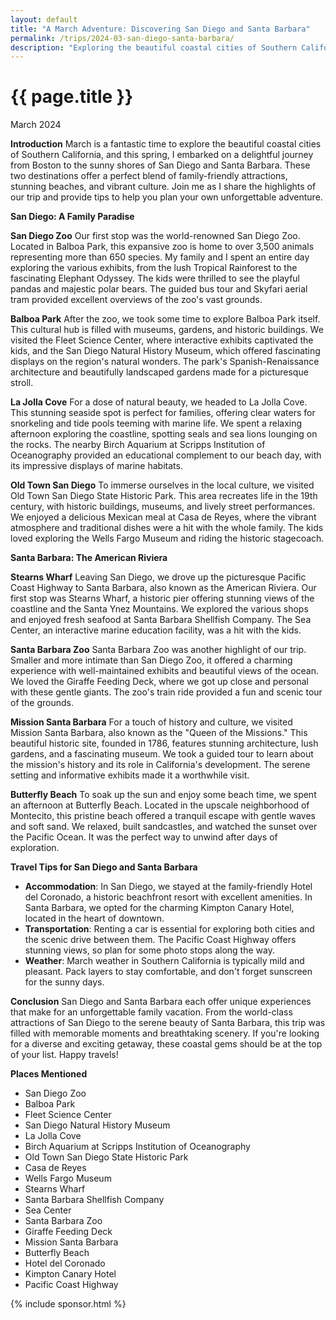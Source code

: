 ```yaml
---
layout: default
title: "A March Adventure: Discovering San Diego and Santa Barbara"
permalink: /trips/2024-03-san-diego-santa-barbara/
description: "Exploring the beautiful coastal cities of Southern California with family-friendly attractions, stunning beaches, and vibrant culture from San Diego to Santa Barbara"
---
```

<h1>{{ page.title }}</h1>
<p class="subtitle">March 2024</p>

**Introduction**
March is a fantastic time to explore the beautiful coastal cities of Southern California, and this spring, I embarked on a delightful journey from Boston to the sunny shores of San Diego and Santa Barbara. These two destinations offer a perfect blend of family-friendly attractions, stunning beaches, and vibrant culture. Join me as I share the highlights of our trip and provide tips to help you plan your own unforgettable adventure.

**San Diego: A Family Paradise**

**San Diego Zoo**
Our first stop was the world-renowned San Diego Zoo. Located in Balboa Park, this expansive zoo is home to over 3,500 animals representing more than 650 species. My family and I spent an entire day exploring the various exhibits, from the lush Tropical Rainforest to the fascinating Elephant Odyssey. The kids were thrilled to see the playful pandas and majestic polar bears. The guided bus tour and Skyfari aerial tram provided excellent overviews of the zoo's vast grounds.

**Balboa Park**
After the zoo, we took some time to explore Balboa Park itself. This cultural hub is filled with museums, gardens, and historic buildings. We visited the Fleet Science Center, where interactive exhibits captivated the kids, and the San Diego Natural History Museum, which offered fascinating displays on the region's natural wonders. The park's Spanish-Renaissance architecture and beautifully landscaped gardens made for a picturesque stroll.

**La Jolla Cove**
For a dose of natural beauty, we headed to La Jolla Cove. This stunning seaside spot is perfect for families, offering clear waters for snorkeling and tide pools teeming with marine life. We spent a relaxing afternoon exploring the coastline, spotting seals and sea lions lounging on the rocks. The nearby Birch Aquarium at Scripps Institution of Oceanography provided an educational complement to our beach day, with its impressive displays of marine habitats.

**Old Town San Diego**
To immerse ourselves in the local culture, we visited Old Town San Diego State Historic Park. This area recreates life in the 19th century, with historic buildings, museums, and lively street performances. We enjoyed a delicious Mexican meal at Casa de Reyes, where the vibrant atmosphere and traditional dishes were a hit with the whole family. The kids loved exploring the Wells Fargo Museum and riding the historic stagecoach.

**Santa Barbara: The American Riviera**

**Stearns Wharf**
Leaving San Diego, we drove up the picturesque Pacific Coast Highway to Santa Barbara, also known as the American Riviera. Our first stop was Stearns Wharf, a historic pier offering stunning views of the coastline and the Santa Ynez Mountains. We explored the various shops and enjoyed fresh seafood at Santa Barbara Shellfish Company. The Sea Center, an interactive marine education facility, was a hit with the kids.

**Santa Barbara Zoo**
Santa Barbara Zoo was another highlight of our trip. Smaller and more intimate than San Diego Zoo, it offered a charming experience with well-maintained exhibits and beautiful views of the ocean. We loved the Giraffe Feeding Deck, where we got up close and personal with these gentle giants. The zoo's train ride provided a fun and scenic tour of the grounds.

**Mission Santa Barbara**
For a touch of history and culture, we visited Mission Santa Barbara, also known as the "Queen of the Missions." This beautiful historic site, founded in 1786, features stunning architecture, lush gardens, and a fascinating museum. We took a guided tour to learn about the mission's history and its role in California's development. The serene setting and informative exhibits made it a worthwhile visit.

**Butterfly Beach**
To soak up the sun and enjoy some beach time, we spent an afternoon at Butterfly Beach. Located in the upscale neighborhood of Montecito, this pristine beach offered a tranquil escape with gentle waves and soft sand. We relaxed, built sandcastles, and watched the sunset over the Pacific Ocean. It was the perfect way to unwind after days of exploration.

**Travel Tips for San Diego and Santa Barbara**
- **Accommodation**: In San Diego, we stayed at the family-friendly Hotel del Coronado, a historic beachfront resort with excellent amenities. In Santa Barbara, we opted for the charming Kimpton Canary Hotel, located in the heart of downtown.
- **Transportation**: Renting a car is essential for exploring both cities and the scenic drive between them. The Pacific Coast Highway offers stunning views, so plan for some photo stops along the way.
- **Weather**: March weather in Southern California is typically mild and pleasant. Pack layers to stay comfortable, and don't forget sunscreen for the sunny days.

**Conclusion**
San Diego and Santa Barbara each offer unique experiences that make for an unforgettable family vacation. From the world-class attractions of San Diego to the serene beauty of Santa Barbara, this trip was filled with memorable moments and breathtaking scenery. If you're looking for a diverse and exciting getaway, these coastal gems should be at the top of your list. Happy travels!

**Places Mentioned**
- San Diego Zoo
- Balboa Park
- Fleet Science Center
- San Diego Natural History Museum
- La Jolla Cove
- Birch Aquarium at Scripps Institution of Oceanography
- Old Town San Diego State Historic Park
- Casa de Reyes
- Wells Fargo Museum
- Stearns Wharf
- Santa Barbara Shellfish Company
- Sea Center
- Santa Barbara Zoo
- Giraffe Feeding Deck
- Mission Santa Barbara
- Butterfly Beach
- Hotel del Coronado
- Kimpton Canary Hotel
- Pacific Coast Highway

{% include sponsor.html %} 